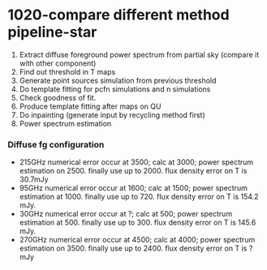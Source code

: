 # 1020-compare different method pipeline-star

1. Extract diffuse foreground power spectrum from partial sky (compare it with other component)
2. Find out threshold in T maps
3. Generate point sources simulation from previous threshold
4. Do template fitting for pcfn simulations and n simulations
5. Check goodness of fit.
6. Produce template fitting after maps on QU
7. Do inpainting (generate input by recycling method first)
8. Power spectrum estimation&#x20;

### Diffuse fg configuration

* 215GHz numerical error occur at 3500; calc at 3000;  power spectrum estimation on 2500. finally use up to 2000.  flux density error on T is 30.7mJy
* 95GHz numerical error occur at 1600; calc at 1500; power spectrum estimation at 1000. finally use up to 720. flux density error on T is 154.2 mJy.
* 30GHz numerical error occur at ?; calc at 500; power spectrum estimation at 500. finally use up to 300. flux density error on T is 145.6 mJy.
* 270GHz numerical error occur at 4500; calc at 4000;  power spectrum estimation on 3500. finally use up to 2400.  flux density error on T is ?mJy

